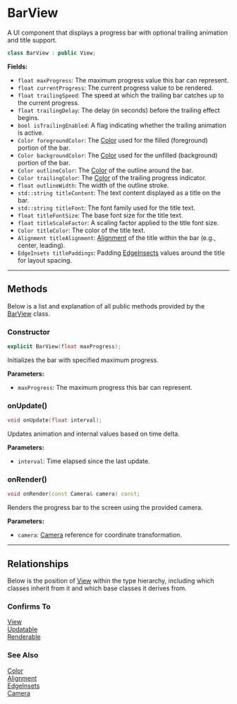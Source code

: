# BarView

A UI component that displays a progress bar with optional 
trailing animation and title support.

```c++
class BarView : public View;
```

**Fields:**
- `float maxProgress`: The maximum progress value this bar can represent.
- `float currentProgress`: The current progress value to be rendered.
- `float trailingSpeed`: The speed at which the trailing bar catches up to the current progress.
- `float trailingDelay`: The delay (in seconds) before the trailing effect begins.
- `bool isTrailingEnabled`: A flag indicating whether the trailing animation is active.
- `Color foregroundColor`: The [Color](Color.md) used for the filled (foreground) portion of the bar.
- `Color backgroundColor`: The [Color](Color.md) used for the unfilled (background) portion of the bar.
- `Color outlineColor`: The [Color](Color.md) of the outline around the bar.
- `Color trailingColor`: The [Color](Color.md) of the trailing progress indicator.
- `float outlineWidth`: The width of the outline stroke.
- `std::string titleContent`: The text content displayed as a title on the bar.
- `std::string titleFont`: The font family used for the title text.
- `float titleFontSize`: The base font size for the title text.
- `float titleScaleFactor`: A scaling factor applied to the title font size.
- `Color titleColor`: The color of the title text.
- `Alignment titleAlignment`: [Alignment](Alignment.md) of the title within the bar (e.g., center, leading).
- `EdgeInsets titlePaddings`: Padding [EdgeInsects](EdgeInsets.md) values around the title for layout spacing.

---

## Methods

Below is a list and explanation of all public methods
provided by the [BarView](BarView.md) class.

### Constructor

```c++
explicit BarView(float maxProgress);
```

Initializes the bar with specified maximum progress.

**Parameters:**
- `maxProgress`: The maximum progress this bar can represent.

### onUpdate()

```c++
void onUpdate(float interval);
```

Updates animation and internal values based on time delta.

**Parameters:**
- `interval`: Time elapsed since the last update.

### onRender()

```c++
void onRender(const Camera& camera) const;
```

Renders the progress bar to the screen using the provided camera.

**Parameters:**
- `camera`: [Camera](../core/Camera.md) reference for coordinate transformation.

---

## Relationships
Below is the position of [View](View.md)
within the type hierarchy, including which classes inherit
from it and which base classes it derives from.

### Confirms To
[View](View.md) <br>
[Updatable](../core/Updatable.md) <br>
[Renderable](../core/Renderable.md)

### See Also
[Color](Color.md) <br>
[Alignment](Alignment.md) <br>
[EdgeInsets](EdgeInsets.md) <br>
[Camera](../core/Camera.md)